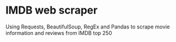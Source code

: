 # IMDB web scraper
Using Requests, BeautifulSoup, RegEx and Pandas to scrape movie information and reviews from IMDB top 250
